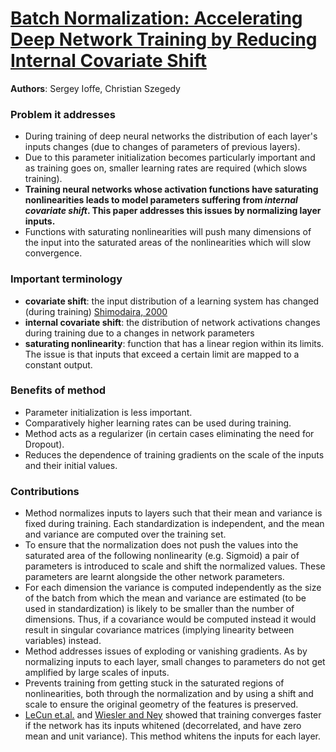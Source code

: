 # [Batch Normalization: Accelerating Deep Network Training by Reducing Internal Covariate Shift](https://arxiv.org/pdf/1502.03167.pdf)

**Authors**: Sergey Ioffe, Christian Szegedy

### Problem it addresses

* During training of deep neural networks the distribution of each layer's inputs changes (due to changes of parameters of previous layers).
* Due to this parameter initialization becomes particularly important and as training goes on, smaller learning rates are required (which slows training).
* __Training neural networks whose activation functions have saturating nonlinearities leads to model parameters suffering from _internal covariate shift_. This paper addresses this issues by normalizing layer inputs.__
* Functions with saturating nonlinearities will push many dimensions of the input into the saturated areas of the nonlinearities which will slow convergence.

### Important terminology

* __covariate shift__: the input distribution of a learning system has changed (during training) [Shimodaira, 2000](http://citeseerx.ist.psu.edu/viewdoc/download?doi=10.1.1.370.4921&rep=rep1&type=pdf)
* __internal covariate shift__: the distribution of network activations changes during training due to a changes in network parameters
* __saturating nonlinearity__: function that has a linear region within its limits. The issue is that inputs that exceed a certain limit are mapped to a constant output.

### Benefits of method

* Parameter initialization is less important.
* Comparatively higher learning rates can be used during training.
* Method acts as a regularizer (in certain cases eliminating the need for Dropout).
* Reduces the dependence of training gradients on the scale of the inputs and their initial values.


### Contributions

* Method normalizes inputs to layers such that their mean and variance is fixed during training. Each standardization is independent, and the mean and variance are computed over the training set.
* To ensure that the normalization does not push the values into the saturated area of the following nonlinearity (e.g. Sigmoid) a pair of parameters is introduced to scale and shift the normalized values. These parameters are learnt alongside the other network parameters.
* For each dimension the variance is computed independently as the size of the batch from which the mean and variance are estimated (to be used in standardization) is likely to be smaller than the number of dimensions. Thus, if a covariance would be computed instead it would result in singular covariance matrices (implying linearity between variables) instead. 
* Method addresses issues of exploding or vanishing gradients. As by normalizing inputs to each layer, small changes to parameters do not get amplified by large scales of inputs.
* Prevents training from getting stuck in the saturated regions of nonlinearities, both through the normalization and by using a shift and scale to ensure the original geometry of the features is preserved.
* [LeCun et.al.](http://yann.lecun.com/exdb/publis/pdf/raiko-aistats-12.pdf) and [Wiesler and Ney](https://papers.nips.cc/paper/4421-a-convergence-analysis-of-log-linear-training.pdf) showed that training converges faster if the network has its inputs whitened (decorrelated, and have zero mean and unit variance). This method whitens the inputs for each layer.